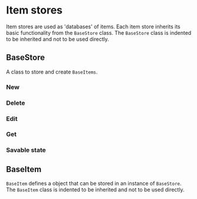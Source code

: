 # Item stores

Item stores are used as 'databases' of items. Each item store inherits its
basic functionality from the `BaseStore` class. The `BaseStore` class is 
indented to be inherited and not to be used directly.

## BaseStore
A class to store and create `BaseItems`.

### New

### Delete

### Edit

### Get

### Savable state

## BaseItem

`BaseItem` defines a object that can be stored in an instance of `BaseStore`.
The `BaseItem` class is indented to be inherited and not to be used directly.
